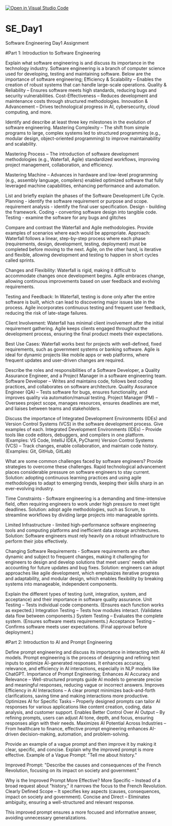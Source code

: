 [![Open in Visual Studio Code](https://classroom.github.com/assets/open-in-vscode-2e0aaae1b6195c2367325f4f02e2d04e9abb55f0b24a779b69b11b9e10269abc.svg)](https://classroom.github.com/online_ide?assignment_repo_id=18389636&assignment_repo_type=AssignmentRepo)
# SE_Day1
Software Engineering Day1 Assignment

#Part 1: Introduction to Software Engineering

Explain what software engineering is and discuss its importance in the technology industry. Software engineering is a branch of computer science used for developing, testing and maintaining software. Below are the importance of software engineering; 
Efficiency & Scalability – Enables the creation of robust systems that can handle large-scale operations.
Quality & Reliability – Ensures software meets high standards, reducing bugs and security vulnerabilities.
Cost-Effectiveness – Reduces development and maintenance costs through structured methodologies.
Innovation & Advancement – Drives technological progress in AI, cybersecurity, cloud computing, and more.



Identify and describe at least three key milestones in the evolution of software engineering.
Mastering Complexity – The shift from simple programs to large, complex systems led to structured programming (e.g., modular design, object-oriented programming) to improve maintainability and scalability.

Mastering Process – The introduction of software development methodologies (e.g., Waterfall, Agile) standardized workflows, improving project management, collaboration, and efficiency.

Mastering Machine – Advances in hardware and low-level programming (e.g., assembly language, compilers) enabled optimized software that fully leveraged machine capabilities, enhancing performance and automation.


List and briefly explain the phases of the Software Development Life Cycle.
Planning - identify the software requirement or purpose and scope.
requirement analysis - identify the final user specification. 
Design - building the framework. 
Coding - converting software design into tangible code.
Testing - examine the software for any bugs and glitches


Compare and contrast the Waterfall and Agile methodologies. Provide examples of scenarios where each would be appropriate.
Approach:
Waterfall follows a linear, step-by-step process where each phase (requirements, design, development, testing, deployment) must be completed before moving to the next. Agile, on the other hand, is iterative and flexible, allowing development and testing to happen in short cycles called sprints.

Changes and Flexibility:
Waterfall is rigid, making it difficult to accommodate changes once development begins. Agile embraces change, allowing continuous improvements based on user feedback and evolving requirements.

Testing and Feedback:
In Waterfall, testing is done only after the entire software is built, which can lead to discovering major issues late in the process. Agile incorporates continuous testing and frequent user feedback, reducing the risk of late-stage failures.

Client Involvement:
Waterfall has minimal client involvement after the initial requirement gathering. Agile keeps clients engaged throughout the development process, ensuring the final product meets their expectations.

Best Use Cases:
Waterfall works best for projects with well-defined, fixed requirements, such as government systems or banking software. Agile is ideal for dynamic projects like mobile apps or web platforms, where frequent updates and user-driven changes are required.


Describe the roles and responsibilities of a Software Developer, a Quality Assurance Engineer, and a Project Manager in a software engineering team.
Software Developer – Writes and maintains code, follows best coding practices, and collaborates on software architecture.
Quality Assurance Engineer (QA) – Tests software for bugs, ensures functionality, and improves quality via automation/manual testing.
Project Manager (PM) – Oversees project scope, manages resources, ensures deadlines are met, and liaises between teams and stakeholders.


Discuss the importance of Integrated Development Environments (IDEs) and Version Control Systems (VCS) in the software development process. Give examples of each.
Integrated Development Environments (IDEs) – Provide tools like code editors, debuggers, and compilers in one platform. (Examples: VS Code, IntelliJ IDEA, PyCharm)
Version Control Systems (VCS) – Track changes, enable collaboration, and maintain code history. (Examples: Git, GitHub, GitLab)


What are some common challenges faced by software engineers? Provide strategies to overcome these challenges.
Rapid technological advancement places considerable pressure on software engineers to stay current.
Solution: adopting continuous learning practices and using agile methodologies to adapt to emerging trends, keeping their skills sharp in an ever-evolving industry.

Time Constraints - Software engineering is a demanding and time-intensive field, often requiring engineers to work under high pressure to meet tight deadlines.
Solution: adopt agile methodologies, such as Scrum, to streamline workflows by dividing large projects into manageable sprints.

Limited Infrastructure - limited high-performance software engineering tools and computing platforms and inefficient data storage architectures. 
Solution: Software engineers must rely heavily on a robust infrastructure to perform their jobs effectively.

Changing Software Requirements - Software requirements are often dynamic and subject to frequent changes, making it challenging for engineers to design and develop solutions that meet users' needs while accounting for future updates and bug fixes. 
Solution: engineers can adopt approaches like agile development, which emphasizes iterative progress and adaptability, and modular design, which enables flexibility by breaking systems into manageable, independent components.



Explain the different types of testing (unit, integration, system, and acceptance) and their importance in software quality assurance.
Unit Testing – Tests individual code components. (Ensures each function works as expected.)
Integration Testing – Tests how modules interact. (Validates data flow between components.)
System Testing – Evaluates the complete system. (Ensures software meets requirements.)
Acceptance Testing – Confirms software meets user expectations. (Final approval before deployment.)

#Part 2: Introduction to AI and Prompt Engineering


Define prompt engineering and discuss its importance in interacting with AI models.
Prompt engineering is the process of designing and refining text inputs to optimize AI-generated responses. It enhances accuracy, relevance, and efficiency in AI interactions, especially in NLP models like ChatGPT.
Importance of Prompt Engineering;
Enhances AI Accuracy and Relevance – Well-structured prompts guide AI models to generate precise and meaningful responses, reducing vague or incorrect answers.
Improves Efficiency in AI Interactions – A clear prompt minimizes back-and-forth clarifications, saving time and making interactions more productive.
Optimizes AI for Specific Tasks – Properly designed prompts can tailor AI responses for various applications like content creation, coding, data analysis, and customer support.
Enables Better Control Over AI Output – By refining prompts, users can adjust AI tone, depth, and focus, ensuring responses align with their needs.
Maximizes AI Potential Across Industries – From healthcare to finance, effective prompt engineering enhances AI-driven decision-making, automation, and problem-solving.


Provide an example of a vague prompt and then improve it by making it clear, specific, and concise. Explain why the improved prompt is more effective.
Example of a Vague Prompt:
"Tell me about history."

Improved Prompt:
"Describe the causes and consequences of the French Revolution, focusing on its impact on society and government."

Why is the Improved Prompt More Effective?
More Specific – Instead of a broad request about "history," it narrows the focus to the French Revolution.
Clearly Defined Scope – It specifies key aspects (causes, consequences, impact on society and government).
Concise and Direct – Eliminates ambiguity, ensuring a well-structured and relevant response.

This improved prompt ensures a more focused and informative answer, avoiding unnecessary generalizations.
